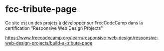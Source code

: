 # fcc-tribute-page

Ce site est un des projets à développer sur FreeCodeCamp dans la certification  "Responsive Web Design Projects"

https://www.freecodecamp.org/learn/responsive-web-design/responsive-web-design-projects/build-a-tribute-page